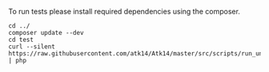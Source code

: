 To run tests please install required dependencies using the composer.

    cd ../
    composer update --dev
    cd test
    curl --silent https://raw.githubusercontent.com/atk14/Atk14/master/src/scripts/run_unit_tests | php

